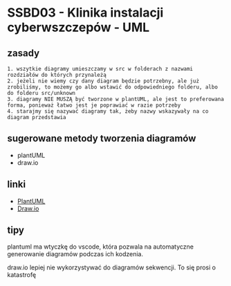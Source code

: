 # SSBD03 - Klinika instalacji cyberwszczepów - UML 

## zasady
    1. wszytkie diagramy umieszczamy w src w folderach z nazwami rozdziałów do których przynależą
    2. jeżeli nie wiemy czy dany diagram będzie potrzebny, ale już zrobiliśmy, to możemy go albo wstawić do odpowiedniego folderu, albo do folderu src/unknown
    3. diagramy NIE MUSZĄ być tworzone w plantUML, ale jest to preferowana forma, ponieważ łatwo jest je poprawiać w razie potrzeby
    4. starajmy się nazywać diagramy tak, żeby nazwy wskazywały na co diagram przedstawia

## sugerowane metody tworzenia diagramów

- plantUML
- draw.io

## linki
- [PlantUML](https://plantuml.com/)
- [Draw.io](https://www.draw.io/)

## tipy

plantuml ma wtyczkę do vscode, która pozwala na automatyczne generowanie diagramów podczas ich kodzenia.

draw.io lepiej nie wykorzystywać do diagramów sekwencji. To się prosi o katastrofę
